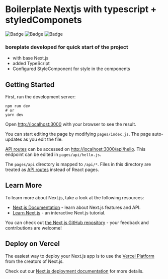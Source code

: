 
# Boilerplate Nextjs with typescript + styledComponets
![Badge](https://img.shields.io/badge/make_with_Nextjs-%23000000?style=for-the-badge&logo=Next.js)
![Badge](https://img.shields.io/badge/make_with_Typescript-%23000000?style=for-the-badge&logo=TypeScript)
![Badge](https://img.shields.io/badge/make_with_Styled_Components-%23000000?style=for-the-badge&logo=styled-components)

### boreplate developed for quick start of the project
* with base Next.js
* added TypeScript
* Configured StyleComponent for style in the components

## Getting Started

First, run the development server:

```
npm run dev
# or
yarn dev
```

Open [http://localhost:3000](http://localhost:3000) with your browser to see the result.

You can start editing the page by modifying `pages/index.js`. The page auto-updates as you edit the file.

[API routes](https://nextjs.org/docs/api-routes/introduction) can be accessed on [http://localhost:3000/api/hello](http://localhost:3000/api/hello). This endpoint can be edited in `pages/api/hello.js`.

The `pages/api` directory is mapped to `/api/*`. Files in this directory are treated as [API routes](https://nextjs.org/docs/api-routes/introduction) instead of React pages.

## Learn More

To learn more about Next.js, take a look at the following resources:

- [Next.js Documentation](https://nextjs.org/docs) - learn about Next.js features and API.
- [Learn Next.js](https://nextjs.org/learn) - an interactive Next.js tutorial.

You can check out [the Next.js GitHub repository](https://github.com/vercel/next.js/) - your feedback and contributions are welcome!

## Deploy on Vercel

The easiest way to deploy your Next.js app is to use the [Vercel Platform](https://vercel.com/new?utm_medium=default-template&filter=next.js&utm_source=create-next-app&utm_campaign=create-next-app-readme) from the creators of Next.js.

Check out our [Next.js deployment documentation](https://nextjs.org/docs/deployment) for more details.
